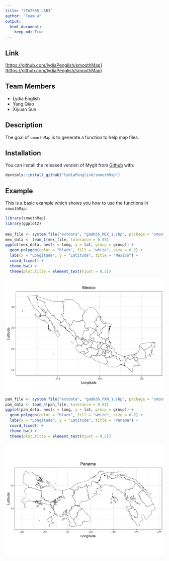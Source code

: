 ```yaml
---
title: "STAT585_LAB3"
author: "Team 4"
output:
  html_document:
    keep_md: True
---
```


## Link
[https://github.com/lydiaPenglish/smoothMap](https://github.com/lydiaPenglish/smoothMap)

## Team Members
- Lydia English
- Yang Qiao
- Xiyuan Sun



## Description
The goal of `smoothMap` is to generate a function to help map files.

## Installation
You can install the released version of Mygit from [Github](https://github.com/lydiaPenglish/smoothMap) with:
``` r
devtools::install_github("lydiaPenglish/smoothMap")
```

## Example
This is a basic example which shows you how to use the functions in `smoothMap`:


```r
library(smoothMap)
library(ggplot2)

mex_file <- system.file("extdata", "gadm36_MEX_1.shp", package = "smoothMap")
mex_data <- team_1(mex_file, tolerance = 0.05)
ggplot(mex_data, aes(x = long, y = lat, group = group)) +
  geom_polygon(color = "black", fill = "white", size = 0.2) +
  labs(x = "Longitude", y = "Latitude", title = "Mexico") +
  coord_fixed() +
  theme_bw() +
  theme(plot.title = element_text(hjust = 0.5))
```

<img src="README_files/figure-html/example-1.png" style="display: block; margin: auto;" />

```r
pan_file <- system.file("extdata", "gadm36_PAN_1.shp", package = "smoothMap")
pan_data <- team_4(pan_file, tolerance = 0.01)
ggplot(pan_data, aes(x = long, y = lat, group = group)) +
  geom_polygon(color = "black", fill = "white", size = 0.2) +
  labs(x = "Longitude", y = "Latitude", title = "Panama") +
  coord_fixed() +
  theme_bw() +
  theme(plot.title = element_text(hjust = 0.5))
```

<img src="README_files/figure-html/example-2.png" style="display: block; margin: auto;" />
